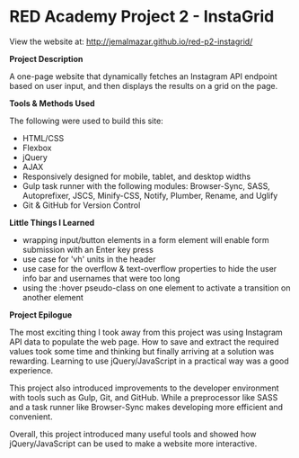 # RED Academy Project 2 - InstaGrid

View the website at: http://jemalmazar.github.io/red-p2-instagrid/


**Project Description**

A one-page website that dynamically fetches an Instagram API endpoint based on user input, and then displays the results on a grid on the page.


**Tools & Methods Used**

The following were used to build this site:

- HTML/CSS
- Flexbox
- jQuery
- AJAX
- Responsively designed for mobile, tablet, and desktop widths
- Gulp task runner with the following modules: Browser-Sync, SASS, Autoprefixer, JSCS, Minify-CSS, Notify, Plumber, Rename, and Uglify
- Git & GitHub for Version Control


**Little Things I Learned**

- wrapping input/button elements in a form element will enable form submission with an Enter key press
- use case for 'vh' units in the header
- use case for the overflow & text-overflow properties to hide the user info bar and usernames that were too long
- using the :hover pseudo-class on one element to activate a transition on another element


**Project Epilogue**

The most exciting thing I took away from this project was using Instagram API data to populate the web page. How to save and extract the required values took some time and thinking but finally arriving at a solution was rewarding. Learning to use jQuery/JavaScript in a practical way was a good experience.

This project also introduced improvements to the developer environment with tools such as Gulp, Git, and GitHub. While a preprocessor like SASS and a task runner like Browser-Sync makes developing more efficient and convenient.

Overall, this project introduced many useful tools and showed how jQuery/JavaScript can be used to make a website more interactive.

